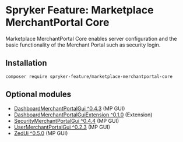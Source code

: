 # Spryker Feature: Marketplace MerchantPortal Core

Marketplace MerchantPortal Core enables server configuration and the basic functionality of the Merchant Portal such as security login.

## Installation

```
composer require spryker-feature/marketplace-merchantportal-core
```

## Optional modules
- [DashboardMerchantPortalGui ^0.4.3](https://github.com/spryker/dashboard-merchant-portal-gui) (MP GUI)
- [DashboardMerchantPortalGuiExtension ^0.1.0](https://github.com/spryker/dashboard-merchant-portal-gui-extension) (Extension)
- [SecurityMerchantPortalGui ^0.4.4](https://github.com/spryker/security-merchant-portal-gui) (MP GUI)
- [UserMerchantPortalGui ^0.2.3](https://github.com/spryker/user-merchant-portal-gui) (MP GUI)
- [ZedUi ^0.5.0](https://github.com/spryker/zed-ui) (MP GUI)

